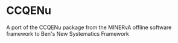 # CCQENu
A port of the CCQENu package from the MINERvA offline software framework to Ben's New Systematics Framework
